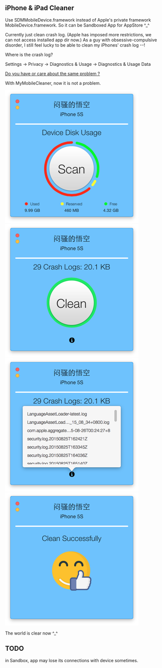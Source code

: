 
## iPhone &amp; iPad Cleaner ##

Use SDMMobileDevice.framework instead of Apple's private framework MobileDevice.framework.
So it can be Sandboxed App for AppStore ^_^

Currently just clean crash log. (Apple has imposed more restrictions, we can not access installed app dir now.)
As a guy with obsessive-compulsive disorder, I still feel lucky to be able to clean my iPhones' crash log --!

Where is the crash log?

Settings -> Privacy -> Diagnostics & Usage -> Diagnostics & Usage Data

[Do you have or care about the same problem ?](https://v2ex.com/t/188500)

With MyMobileCleaner, now it is not a problem.

![1](screenshot/1.png)
![2](screenshot/2.png)
![3](screenshot/3.png)
![4](screenshot/4.png)

The world is clear now ^_^

## TODO ##

in Sandbox, app may lose its connections with device sometimes.
